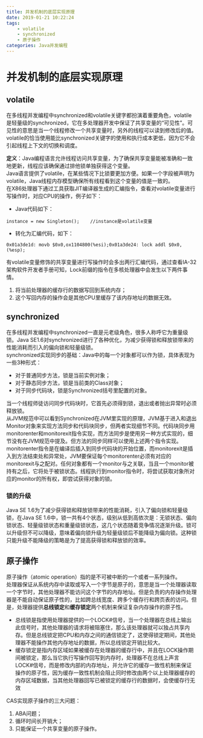 ```yaml
---
title: 并发机制的底层实现原理
date: 2019-01-21 10:22:24
tags: 
    - volatile
    - synchronized
    - 原子操作
categories: Java并发编程
---
```

# 并发机制的底层实现原理
## volatile
在多线程并发编程中synchronized和volatile关键字都扮演着重要角色，volatile是轻量级的synchronized，它在多处理器开发中保证了共享变量的“可见性”。可见性的意思是当一个线程修改一个共享变量时，另外的线程可以读到修改后的值。volatile的恰当使用能比synchronized关键字的使用和执行成本更低，因为它不会引起线程上下文的切换和调度。  
<!-- more --> 
**定义**：Java编程语言允许线程访问共享变量，为了确保共享变量能被准确和一致地更新，线程应该确保通过排他锁单独获得这个变量。  
Java语言提供了volatile，在某些情况下比锁要更加方便。如果一个字段被声明为volatile，Java线程内存模型确保所有线程看到这个变量的值是一致的。  
在X86处理器下通过工具获取JIT编译器生成的汇编指令，查看对volatile变量进行写操作时，对应CPU的操作，例子如下：
- Java代码如下：  
```
instance = new Singleton();    //instance是volatile变量
```
- 转化为汇编代码，如下：  
```
0x01a3de1d: movb $0x0,ox1104800(%esi);0x01a3de24: lock addl $0x0,(%esp); 
```
有volatile变量修饰的共享变量进行写操作时会多出两行汇编代码，通过查看IA-32架构软件开发者手册可知，Lock前缀的指令在多核处理器中会发生以下两件事情。  
1. 将当前处理器的缓存行的数据写回到系统内存；
2. 这个写回内存的操作会是其他CPU里缓存了该内存地址的数据无效。

## synchronized
在多线程并发编程中synchronized一直是元老级角色，很多人称呼它为重量级锁。Java SE1.6对synchronized进行了各种优化，为减少获得锁和释放锁带来的性能消耗而引入的偏向锁和轻量级锁。  
synchronized实现同步的基础：Java中的每一个对象都可以作为锁，具体表现为一些3种形式：  
- 对于普通同步方法，锁是当前实例对象；
- 对于静态同步方法，锁是当前类的Class对象；
- 对于同步代码块，锁是Synchronized括号里配置的对象。  

当一个线程师徒访问同步代码块时，它首先必须得到锁，退出或者抛出异常时必须释放锁。  
从JVM规范中可以看到Synchronized在JVM里实现的原理，JVM基于进入和退出Monitor对象来实现方法同步和代码块同步，但两者实现细节不同。代码块同步用monitorenter和monitorexit指令实现，而方法同步是使用另一种方式实现的，细节没有在JVM规范中提及。但方法的同步同样可以使用上述两个指令实现。  
monitorenter指令是在编译后插入到同步代码块的开始位置，而monitorexit是插入到方法结束处和异常处，JVM要保证每个monitorenter必须有对应的monitorexit与之配对。任何对象都有一个monitor与之关联，当且一个monitor被持有之后，它将处于被锁状态。线程执行到monitor指令时，将尝试获取对象所对应的monitor的所有权，即尝试获得对象的锁。  
### 锁的升级

Java SE 1.6为了减少获得锁和释放锁带来的性能消耗，引入了偏向锁和轻量级锁，在Java SE 1.6中，锁一共有4个状态，级别从低到高依次是：无锁状态、偏向锁状态、轻量级锁状态和重量级锁状态，这几个状态随着竞争情况逐渐升级。锁可以升级但不可以降级，意味着偏向锁升级为轻量级锁后不能降级为偏向锁。这种锁只能升级不能降级的策略是为了提高获得锁和释放锁的效率。

## 原子操作

原子操作（atomic operation）指的是不可被中断的一个或者一系列操作。  
处理器保证从系统内存中读取或写入一个字节是原子的，意思是当一个处理器读取一个字节时，其他处理器不能访问这个字节的内存地址。但是负责的内存操作处理器是不能自动保证原子性的，比如跨总线宽度、跨多个缓存行和跨页表的访问。但是，处理器提供**总线锁定**和**缓存锁定**两个机制来保证复杂内存操作的原子性。
- 总线锁是指使用处理器提供的一个LOCK#信号，当一个处理器在总线上输出此信号时，其他处理器的请求将被阻塞住，那么该处理器就可以独占共享内存。但是总线锁定把CPU和内存之间的通信锁定了，这使得锁定期间，其他处理器不能操作其他内存地址的数据，所以总线锁定开销比较大。
- 缓存锁定是指内存区域如果被缓存在处理器的缓存行中，并且在LOCK操作期间被锁定，那么当它执行写操作回写到内存时，处理器不在总线上声言LOCK#信号，而是修改内部的内存地址，并允许它的缓存一致性机制来保证操作的原子性，因为缓存一致性机制会阻止同时修改由两个以上处理器缓存的内存区域数据，当其他处理器回写已被锁定的缓存行的数据时，会使缓存行无效  
 
CAS实现原子操作的三大问题：
1. ABA问题；
2. 循环时间长开销大；
3. 只能保证一个共享变量的原子操作。